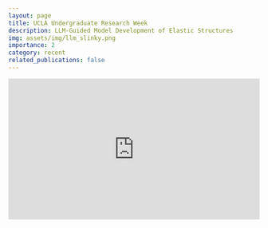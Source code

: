 ```yaml
---
layout: page
title: UCLA Undergraduate Research Week
description: LLM-Guided Model Development of Elastic Structures
img: assets/img/llm_slinky.png
importance: 2
category: recent
related_publications: false
---
```


<div style="position: relative; width: 100%; padding-bottom: 56.25%; height: 0; overflow: hidden;">
    <iframe src="https://www.youtube.com/embed/M9Yeez81YiY"
                    title="YouTube video player"
                    style="position: absolute; top: 0; left: 0; width: 100%; height: 100%;"
                    frameborder="0"
                    allow="accelerometer; autoplay; clipboard-write; encrypted-media; gyroscope; picture-in-picture; web-share"
                    allowfullscreen>
    </iframe>
</div>
